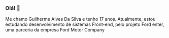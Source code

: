 ### Olá! 👋

<p>Me chamo Guilherme Alves Da Silva e tenho 17 anos. Atualmente, estou estudando desenvolvimento de sistemas Front-end, pelo projeto Ford enter,
uma parceria da empresa Ford Motor Company</p>
